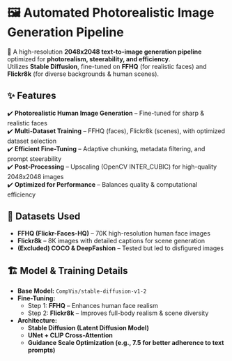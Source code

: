 # 🖼️ Automated Photorealistic Image Generation Pipeline  

🚀 A high-resolution **2048x2048 text-to-image generation pipeline** optimized for **photorealism, steerability, and efficiency**.  
Utilizes **Stable Diffusion**, fine-tuned on **FFHQ** (for realistic faces) and **Flickr8k** (for diverse backgrounds & human scenes).  

## ✨ Features  
✔️ **Photorealistic Human Image Generation** – Fine-tuned for sharp & realistic faces  
✔️ **Multi-Dataset Training** – FFHQ (faces), Flickr8k (scenes), with optimized dataset selection  
✔️ **Efficient Fine-Tuning** – Adaptive chunking, metadata filtering, and prompt steerability  
✔️ **Post-Processing** – Upscaling (OpenCV INTER_CUBIC) for high-quality 2048x2048 images  
✔️ **Optimized for Performance** – Balances quality & computational efficiency  

## 📂 Datasets Used  
- **FFHQ (Flickr-Faces-HQ)** – 70K high-resolution human face images  
- **Flickr8k** – 8K images with detailed captions for scene generation  
- **(Excluded) COCO & DeepFashion** – Tested but led to disfigured images  

## 🏗️ Model & Training Details  
- **Base Model:** `CompVis/stable-diffusion-v1-2`  
- **Fine-Tuning:**  
  - Step 1: **FFHQ** – Enhances human face realism  
  - Step 2: **Flickr8k** – Improves full-body realism & scene diversity  
- **Architecture:**  
  - **Stable Diffusion (Latent Diffusion Model)**
  - **UNet + CLIP Cross-Attention**  
  - **Guidance Scale Optimization (e.g., 7.5 for better adherence to text prompts)**  



